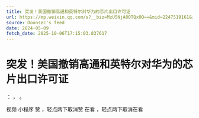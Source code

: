 ```yaml
---
title: 突发！美国撤销高通和英特尔对华为的芯片出口许可证
url: https://mp.weixin.qq.com/s?__biz=MzU5NjA0OTQxOQ==&mid=2247519161&idx=1&sn=0819bce5ee29002512c8441d54d2e380
source: Doonsec's feed
date: 2024-05-09
fetch_date: 2025-10-06T17:15:03.837617
---
```


# 突发！美国撤销高通和英特尔对华为的芯片出口许可证

：
，
。

视频
小程序
赞
，轻点两下取消赞
在看
，轻点两下取消在看